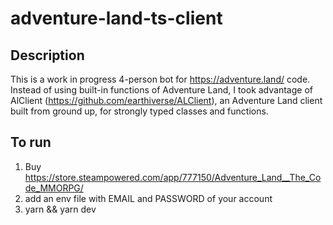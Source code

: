 # adventure-land-ts-client
## Description
This is a work in progress 4-person bot for https://adventure.land/ code. Instead of using built-in functions of Adventure Land, I took advantage of AlClient (https://github.com/earthiverse/ALClient), an Adventure Land client built from ground up, for strongly typed classes and functions. 

## To run
1. Buy https://store.steampowered.com/app/777150/Adventure_Land__The_Code_MMORPG/
2. add an env file with EMAIL and PASSWORD of your account
3. yarn && yarn dev
